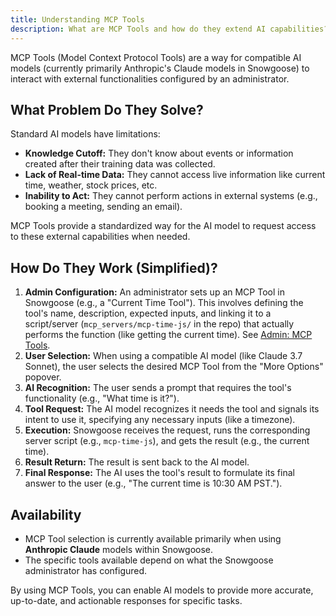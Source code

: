 ```yaml
---
title: Understanding MCP Tools
description: What are MCP Tools and how do they extend AI capabilities?
---
```


MCP Tools (Model Context Protocol Tools) are a way for compatible AI models (currently primarily Anthropic's Claude models in Snowgoose) to interact with external functionalities configured by an administrator.

## What Problem Do They Solve?

Standard AI models have limitations:

- **Knowledge Cutoff:** They don't know about events or information created after their training data was collected.
- **Lack of Real-time Data:** They cannot access live information like current time, weather, stock prices, etc.
- **Inability to Act:** They cannot perform actions in external systems (e.g., booking a meeting, sending an email).

MCP Tools provide a standardized way for the AI model to request access to these external capabilities when needed.

## How Do They Work (Simplified)?

1.  **Admin Configuration:** An administrator sets up an MCP Tool in Snowgoose (e.g., a "Current Time Tool"). This involves defining the tool's name, description, expected inputs, and linking it to a script/server (`mcp_servers/mcp-time-js/` in the repo) that actually performs the function (like getting the current time). See [Admin: MCP Tools](../admin/mcp-tools/).
2.  **User Selection:** When using a compatible AI model (like Claude 3.7 Sonnet), the user selects the desired MCP Tool from the "More Options" popover.
3.  **AI Recognition:** The user sends a prompt that requires the tool's functionality (e.g., "What time is it?").
4.  **Tool Request:** The AI model recognizes it needs the tool and signals its intent to use it, specifying any necessary inputs (like a timezone).
5.  **Execution:** Snowgoose receives the request, runs the corresponding server script (e.g., `mcp-time-js`), and gets the result (e.g., the current time).
6.  **Result Return:** The result is sent back to the AI model.
7.  **Final Response:** The AI uses the tool's result to formulate its final answer to the user (e.g., "The current time is 10:30 AM PST.").

## Availability

- MCP Tool selection is currently available primarily when using **Anthropic Claude** models within Snowgoose.
- The specific tools available depend on what the Snowgoose administrator has configured.

By using MCP Tools, you can enable AI models to provide more accurate, up-to-date, and actionable responses for specific tasks.
